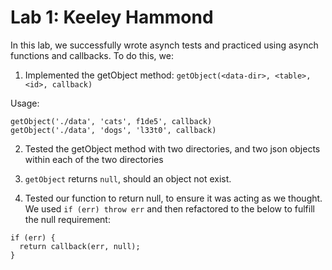 # Lab 1: Keeley Hammond

In this lab, we successfully wrote asynch tests and practiced using asynch functions and callbacks. To do this, we:

1. Implemented the getObject method: `getObject(<data-dir>, <table>, <id>, callback)`

Usage:

```
getObject('./data', 'cats', f1de5', callback)
getObject('./data', 'dogs', 'l33t0', callback)
```

2. Tested the getObject method with two directories, and two json objects within each of the two directories

3. `getObject` returns `null`, should an object not exist.

4. Tested our function to return null, to ensure it was acting as we thought. We used `if (err) throw err` and then refactored to the below to fulfill the null requirement:

```
if (err) {
  return callback(err, null);
}
```